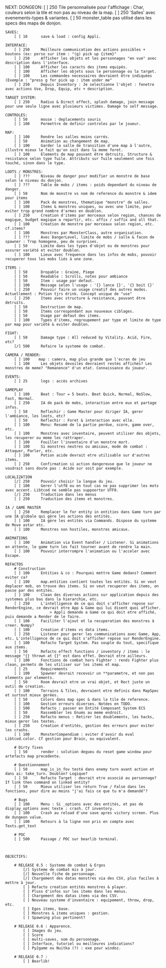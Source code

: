 NEXT:
    DONGEON:
        [ ] 250     Tile personnalisée pour l'affichage : Char, couleurs selon la tile et non pas au niveau de la map.
        [ ] 250     'Salles' avec evenements-types & variantes.
        [ ] 50      monster_table pas utilisé dans les specs des maps de donjon.

    SAVES:
        [ ] 10      save & load : config Appli.

    INTERFACE:
        [ ] 250     Meilleure communication des actions possibles + boutons (ex: perso sur item : "(g) pick up {item}"
        [ ] 250     Afficher les objets et les personnages "en vue" avec description dans l'interface.
        [ ] 100     Afficher les caracts des items equipés.
        [ ] 100     Afficher les objets sous le personnage ou la target.
        [ ] 100     Les commandes necessaires devraient être indiquées (Exemple : "press g for pick up : item under me"
        [ ] 250     Depuis Inventory : Je selectionne l'objet : fenetre avec actions Use, Drop, Equip, etc + description.

    TARGET SYSTEM:
        [ ] 250     Radius & Direct effect, splash damage, join message pour une seule ligne avec plusieurs victimes. Damage to self message.

    CONTROLES:
        [ ] 50      mouse : deplacements souris
        [ ] 100     Permettre de definir controles par le joueur.

    MAP:
        [ ] 100     Rendre les salles moins carrés.
        [ ] 50      Animation au changement de map.
        [ ] 100     Garder la salle de transition d'une map à l'autre, illustre mieux le fait qu'on soit dans la meme foret.
        [ ] 100     Elements de map pouvant être detruits. Structure & resistance selon type Tuile. Attributs sur Tuile seulement une fois touché, sinon dans le type.

    LOOTS / MONSTRES:
        [ ] ???     Niveau de danger pour modifier un monstre de base selon le niveau du donjon.
        [ ] ???     Table de mobs / items : poids dependant du niveau de danger.
        [ ] 50      Nom de monstre vs nom de reference du monstre & idem pour items
        [ ] 100     Pack de monstres, thematique "monstre" de salles.
        [ ] 100     Items & monstres uniques, ou avec une limite, pour eviter trop grand nombre d'armes en doublon.
        [ ] 250     Creation d'items par morceaux selon region, chances de magique, budget magique a repartir, etc. affix / suffix and all that.
        [ ] 100     Creation de monstre par morceaux selon region, etc. cf.items?
        [ ] 100     Monstres par MonsterClass, autre organisation.
        [ ] ???     Avec DangerLevel, limite de mobs / salle & facon de spawner : Trop homogene, peu de surprises.
        [ ] 50      Limite dans les types d'objet ou de monstres pour assurer variété et eviter doublon.
        [ ] 100     Lieux avec frequence dans les infos de mobs, pouvoir recuperer tous les mobs liés à une zone.

    ITEMS :
        [ ] 50      Dropable : Graine, Piege
        [ ] 50      Readable : Scrolls, notes pour ambiance
        [ ] 50      Item : usage par defaut.
        [ ] 100     Message selon l'usage : '{} lance {}', '{} boit {}'
        [ ] 250     Pouvoir faire un usage creatif des autres modes. Actuellement : Potion tjrs drink. Concept unique de "use"
        [ ] 250     Items avec structure & resistance, pouvant être detruits.
        [ ] 50      Destruction de map.
        [ ] 50      Items correspondant aux nouveaux ciblages.
        [ ] 50      Usage par defaut des items.
        [ ] 100     Types d'items, regroupement par type et limite de type par map pour variété & eviter doublon.

    FIGHT:
        [ ] 50      Damage type : All reduced by Vitality. Acid, Fire, etc?
        [/] 500     Refaire le systeme de combat.

    CAMERA / RENDER:
        [ ] 100    map : camera, map plus grande que l'ecran de jeu
        [ ] 100     Les objets devoilés devraient restés affichés? Les monstres de meme? "Remanence" d'un etat. Connaissance du joueur.

    EVENTS:
        [ ] 25      logs : accès archives

    GAMEPLAY
        [ ] 100     Beat : Tour = 5 beats. Beat Quick, Normal, NoSlow, Fast, Normal.
        [ ] 250     IA de pack de mobs, interaction entre eux et partage infos.
        [ ] 50      Reflechir : Game Master pour diriger IA, gerer l'ambiance, les loots, etc?
        [ ] 50      Reflechir : Foret & interaction avec elle.
        [ ] 100     Menu: Resumé de la partie perdue, score, game over, etc.
        [ ] 100     Monstres avec inventaire, peuvent utiliser des objets, les recuperer ou meme les rattraper.
        [ ] 100     Fouiller l'inventaire d'un monstre mort.
        [ ] 100     Si monstres neutres ou amicaux, mode de combat : Attaquer, Parler, etc.
        [ ] 100     Potion acide devrait etre utilisable sur d'autres items.
        [ ] 250     Confirmation si action dangereuse que le joueur ne voudrait sans doute pas : Acide sur soit par exemple.

    LOCALIZATION
        [/] 250     Pouvoir choisir la langue du jeu.
        [ ] 100     Gerer l'utf8 ou en tout cas ne pas supprimer les mots avec accent. Libtcod ne semble pas suppoorter UTF8.
        [/] 250     Traduction dans les menus
        [ ] 250     Traduction des items et monstres.

    IA / GAME MASTER
        [ ] 250     Remplacer le for entity in entities dans Game turn par une IA globale qui gère les actions des entités.
        [ ] 100     IA gère les entités via Commands. Dispose du systeme de Move astar etc.
        [ ] 100     Monstres non hostiles, monstres amicaux.

    ANIMATIONS
        [ ] 100     Animation via Event handler / Listener. Si animations en attente, le game turn les fait tourner avant de rendre la main.
        [ ] 100     Pouvoir interrompre l'animation ou l'acceler avec Escape.

    REFACTOS
        # Construction
        [ ] 100     Entities & co : Pourquoi mettre Game dedans? Comment eviter ca?
        [ ] 100     map.entities contient toutes les entités. Si on veut deplacer mob, on trouve des items. Si on veut recuperer des items, on passe par des entités.
        [ ] 100     Clean des diverses actions sur application depuis des systemes plus bas dans la hierarchie, etc.
        [ ] 250     L'intelligence de ce qui doit s'afficher repose sur RenderEngine, ce devrait etre App & Game qui lui disent quoi afficher.
                        > Appli demande a Game ce qui doit etre affiché, puis demande a Render de le faire.
        [ ] 100     Faciliter l'ajout et la recuperation des monstres à creer. Numpy?
        [ ] 100     Creation d'items vs data items.
        [ ] 250     Listener pour gerer les communications avec Game, App, etc. L'intelligence de ce qui doit s'afficher repose sur RenderEngine.
        [ ] 100     Refacto Target System. Pas souple du tout, specifique aux items.
        [ ] 50      Refacto effect functions / inventory / items : le message "{} thrown at {}" est dans effet. Devrait etre ailleurs.
        [ ] 100     Fonctions de combat hors Fighter : rends Fighter plus clean, permets de les utiliser sur les items et map.
        [ ] 25      Requirements
        [ ] 100     Spawner devrait recevoir un **parametre, et non pas elements par elements.
        [ ] 50      Room devrait etre un vrai objet, et Rect juste un outil de creation.
        [ ] 100     Terrains & Tiles, devraient etre definis dans MapSpec et surtout mieux gerées.
        [ ] 50      Colors dans map spec & dans la tile de reference.
        [ ] 100     Gestion erreurs diverses. Notées en TODO.
        [ ] 500     Refacto : passer en Entité Composant System ECS
        [ ] 50      Rassembler les Enums au meme endroit.
        [ ] 250     Refacto menus : Retirer les doublements, les hacks, mieux gerer les textes.
        [ ] 250     Creation d'entités, gestion des erreurs pour eviter les crashs.
        [ ] 100     MonsterCompendium : eviter d'avoir du eval Libtcod.color. Cf gestion pour Brain, ou equivalent.

        # Dirty fixes
        [ ] 50      render : solution degueu du reset game window pour artefacts map precedente.

        # Questionnement
        [ ] 50      map_is_in_fov testé dans enemy turn avant action et dans ai: take_turn. Doublon? Logique?
        [ ] 50      Refacto Target : devrait etre associé au personnage? If link then command on linked entity?
        [ ] 50      Mieux utiliser les return True / False dans les fonctions, pour dire au moins "j'ai fais ce que tu m'a demandé"?

        # Bugs
        [ ] 100     Menu : Si _options avec des entités, et pas de display_options avec texte : crash. Cf inventory.
        [ ] 100     Crash au reload d'une save apres victory screen. Plus de dungeon value.
        [ ] 100     Retours à la ligne non pris en compte avec Texts.get_text

        # POC
        [ ] 500     Passage / POC sur bearlib terminal.



    OBJECTIFS:

        # RELEASE 0.5 : Systeme de combat & Ergos
            [/] Systeme de combat mis à jour.
            [/] Nouvelle fiche de personnage.
            [/] Chargement des datas monstres via des CSV, plus faciles à mettre à jour.
            [ ] Refacto creation entités monstres & player.
            [ ] Pluss d'infos sur les items dans les menus.
            [ ] Chargement des datas items via des CSV.
            [ ] Nouveau systeme d'inventaire : equipement, throw, drop, etc.
            [ ] Egos items, base.
            [ ] Monstres & items uniques : gestion.
            [ ] Spawning plus pertinent?

        # RELEASE 0.6 : Apparence.
            [ ] Images du jeu.
            [ ] Score
            [ ] multi-saves, nom du personnage.
            [ ] Interface, tutoriel ou meilleures indications?
            [ ] Py2game ou Nuitka (?) : exe pour windoz.

        # RELEASE 0.7 :
            [ ] Bearlib!

